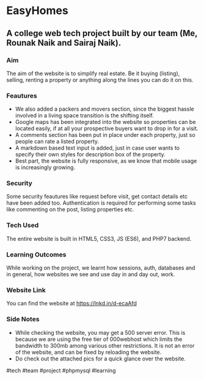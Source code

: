 # EasyHomes
## A college web tech project built by our team (Me, Rounak Naik and Sairaj Naik). 

### Aim
The aim of the website is to simplify real estate. Be it buying (listing), selling, renting a property or anything along the lines you can do it on this. 

### Feautures
* We also added a packers and movers section, since the biggest hassle involved in a living space transition is the shifting itself.
* Google maps has been integrated into the website so properties can be located easily, if at all your prospective buyers want to drop in for a visit. 
* A comments section has been put in place under each property, just so people can rate a listed property.
* A markdown based text input is added, just in case user wants to specify their own styles for description box of the property.
* Best part, the website is fully responsive, as we know that mobile usage is increasingly growing.

### Security
Some security feautures like request before visit, get contact details etc have been added too. Authentication is required for performing some tasks like commenting on the post, listing properties etc.

### Tech Used
The entire website is built in HTML5, CSS3, JS (ES6), and PHP7 backend. 

### Learning Outcomes
While working on the project, we learnt how sessions, auth, databases and in general, how websites we see and use day in and day out, work.

### Website Link
You can find the website at https://lnkd.in/d-ecaAfd

### Side Notes
* While checking the website, you may get a 500 server error. This is because we are using the free tier of 000webhost which limits the bandwidth to 300mb among various other restrictions. It is not an error of the website, and can be fixed by reloading the website.
* Do check out the attached pics for a quick glance over the website.

#tech #team #project #phpmysql #learning

